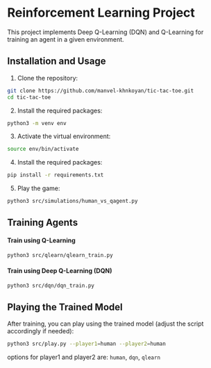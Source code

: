 # Reinforcement Learning Project

This project implements Deep Q-Learning (DQN) and Q-Learning for training an agent in a given environment.

## Installation and Usage

1. Clone the repository:
```bash
git clone https://github.com/manvel-khnkoyan/tic-tac-toe.git
cd tic-tac-toe
```

2. Install the required packages:

```bash
python3 -m venv env
```

3. Activate the virtual environment:
```bash
source env/bin/activate
```

4. Install the required packages:
```bash
pip install -r requirements.txt
```

5. Play the game:
```bash
python3 src/simulations/human_vs_qagent.py
```

## Training Agents

#### Train using Q-Learning

```bash
python3 src/qlearn/qlearn_train.py
```

#### Train using Deep Q-Learning (DQN)

```bash
python3 src/dqn/dqn_train.py
```

## Playing the Trained Model

After training, you can play using the trained model (adjust the script accordingly if needed):

```bash
python3 src/play.py --player1=human --player2=human
```

options for player1 and player2 are: `human`, `dqn`, `qlearn`
